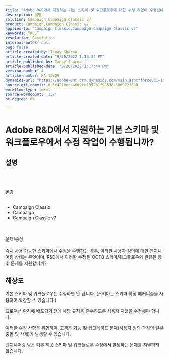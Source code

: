 ```yaml
---
title: "Adobe R&D에서 지원하는 기본 스키마 및 워크플로우에 대한 수정 작업이 수행됩니까?"
description: 설명
solution: Campaign,Campaign Classic v7
product: Campaign,Campaign Classic v7
applies-to: "Campaign Classic,Campaign,Campaign Classic v7"
keywords: “KCS”
resolution: Resolution
internal-notes: null
bug: false
article-created-by: Tanay Sharma .
article-created-date: "9/20/2022 1:16:34 PM"
article-published-by: Tanay Sharma .
article-published-date: "9/20/2022 1:17:44 PM"
version-number: 4
article-number: KA-15209
dynamics-url: "https://adobe-ent.crm.dynamics.com/main.aspx?forceUCI=1&pagetype=entityrecord&etn=knowledgearticle&id=8c57876f-e638-ed11-9db1-002248086735"
source-git-commit: 0c3e421beca46d9fe1952b1f98538a50697216a0
workflow-type: tm+mt
source-wordcount: '137'
ht-degree: 8%

---
```


# Adobe R&amp;D에서 지원하는 기본 스키마 및 워크플로우에서 수정 작업이 수행됩니까?

## 설명

<br><br><br>환경<br><br>
- Campaign Classic
- Campaign
- Campaign Classic v7



<br><br>문제/증상<br><br>
즉시 사용 가능한 스키마에서 수정을 수행하는 경우, 이러한 사용자 정의에 대한 엔지니어링 상태는 무엇이며, R&amp;D에서 이러한 수정된 OOTB 스키마/워크플로우와 관련된 향후 문제를 지원합니까?


## 해상도


기본 스키마 및 워크플로우는 수정하면 안 됩니다. (스키마는 스키마 확장 메커니즘을 사용하여 확장할 수 있습니다.)

프로덕션 환경에 배포되기 전에 해당 규칙을 준수하도록 사용자 지정을 수정해야 합니다.

이러한 수정 사항은 위험하며, 고객은 기능 및 업그레이드 문제(사용자 정의 과정의 일부 충돌 및 삭제)가 발생할 수 있습니다.

엔지니어링 팀은 기본 제공 스키마 및 워크플로우 수정에서 발생하는 문제를 지원하지 않습니다.
